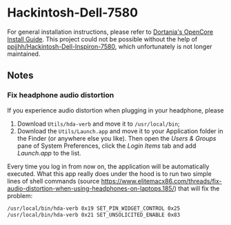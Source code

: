 # Hackintosh-Dell-7580

For general installation instructions, please refer to [Dortania's OpenCore Install Guide](https://dortania.github.io/OpenCore-Install-Guide/). This project could not be possible without the help of [ppjjhh/Hackintosh-Dell-Inspiron-7580](https://github.com/ppjjhh/Hackintosh-Dell-Inspiron-7580), which unfortunately is not longer maintained.

## Notes

### Fix headphone audio distortion

If you experience audio distortion when plugging in your headphone, please

1. Download `Utils/hda-verb` and move it to `/usr/local/bin`;
2. Download the `Utils/Launch.app` and move it to your Application folder in the Finder (or anywhere else you like). Then open the *Users & Groups* pane of System Preferences, click the *Login Items* tab and add *Launch.app* to the list.

Every time you log in from now on, the application will be automatically executed. What this app really does under the hood is to run two simple lines of shell commands (source https://www.elitemacx86.com/threads/fix-audio-distortion-when-using-headphones-on-laptops.185/) that will fix the problem:

```bash
/usr/local/bin/hda-verb 0x19 SET_PIN_WIDGET_CONTROL 0x25
/usr/local/bin/hda-verb 0x21 SET_UNSOLICITED_ENABLE 0x83
```



